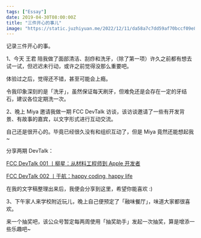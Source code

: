 ```yaml
---
tags: ["Essay"]
date: 2019-04-30T08:00:00Z
title: "三件开心的事儿"
image: "https://static.juzhiyuan.me/2022/12/11/da58a7c7dd59af70bccf09e899f0b687.png?format=webp"
---
```


记录三件开心的事。

1、今天 王君 陪我做了面部清洁、刮痧和洗牙，（除了第一项）许久之前都有想去试一试，但迟迟未行动，或许之前觉得没那么重要吧。

体验过之后，觉得还不错，甚至可能会上瘾。

令我印象深刻的是「洗牙」，虽然保证每天刷牙，但难免还是会存在一定的牙结石，建议各位定期洗一次。

2、晚上 Miya 邀请我做一期 FCC DevTalk 访谈，该访谈邀请了一些有开发背景、有故事的嘉宾，以文字形式进行互动交流。

自己还是很开心的。毕竟已经很久没有和组织互动了，但是 Miya 竟然还能想起我 ~

分享两期 DevTalk：

[FCC DevTalk 001 丨柳星：从材料工程师到 Apple 开发者](http://mp.weixin.qq.com/s?__biz=MzU2MzY3NTM1Nw==&mid=2247486909&idx=1&sn=7cf63d5fd36d350d2126e16aa357650b&chksm=fc57e40fcb206d194184f65794ea0b8bcac2f4f1b345a19e47a8d65dd1736a977a83dc88d1ba&scene=21#wechat_redirect)

[FCC DevTalk 002 丨于航：happy coding, happy life](http://mp.weixin.qq.com/s?__biz=MzU2MzY3NTM1Nw==&mid=2247486957&idx=1&sn=2943bd8e26e28f401ac03c3f513cb985&chksm=fc57e45fcb206d49ebfd4c80dff9ac08c5ad59bf8393f690addd0db05118c075e5aa995de361&scene=21#wechat_redirect)

在我的文字稿整理出来后，我便会分享到这里，希望你能喜欢 :)

3、下午家人来学校附近玩儿，晚上自己便预定了「融味餐厅」，味道大家都很喜欢。

来一个抽奖吧，该公众号暂定每两周使用「抽奖助手」发起一次抽奖，算是增添一些乐趣吧~
